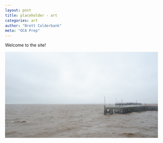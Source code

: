 ```yaml
---
layout: post
title: placeholder - art
categories: art
author: "Brett Calderbank"
meta: "OCA Prep"
---
```


Welcome to the site!

![Default Image](/assets/DefaultImage.JPG)